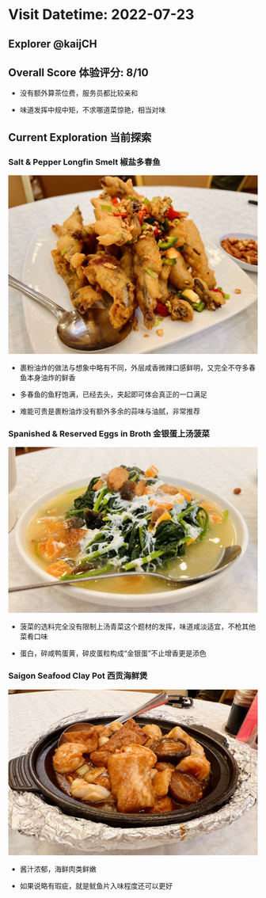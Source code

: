 # Visit Datetime: 2022-07-23

## Explorer @kaijCH

## Overall Score 体验评分: 8/10

- 没有额外算茶位费，服务员都比较亲和

- 味道发挥中规中矩，不求哪道菜惊艳，相当对味

## Current Exploration 当前探索

### Salt & Pepper Longfin Smelt 椒盐多春鱼

![Item](Pix2022Jul23rd/Salt_%26_Pepper_Longfin_Smelt.jpeg)

- 裹粉油炸的做法与想象中略有不同，外层咸香微辣口感鲜明，又完全不夺多春鱼本身油炸的鲜香

- 多春鱼的鱼籽饱满，已经去头，夹起即可体会真正的一口满足

- 难能可贵是裹粉油炸没有额外多余的蒜味与油腻，非常推荐

### Spanished & Reserved Eggs in Broth 金银蛋上汤菠菜

![Item](Pix2022Jul23rd/Spinach_%26_Reserved_Eggs_in_Broth.jpeg)

- 菠菜的选料完全没有限制上汤青菜这个题材的发挥，味道咸淡适宜，不枪其他菜肴口味

- 蛋白，碎咸鸭蛋黄，碎皮蛋粒构成“金银蛋”不止增香更是添色

### Saigon Seafood Clay Pot 西贡海鲜煲

![Item](Pix2022Jul23rd/Saigon_Seafood_Clay_Pot.jpeg)

- 酱汁浓郁，海鲜肉类鲜嫩

- 如果说略有瑕疵，就是鱿鱼片入味程度还可以更好
